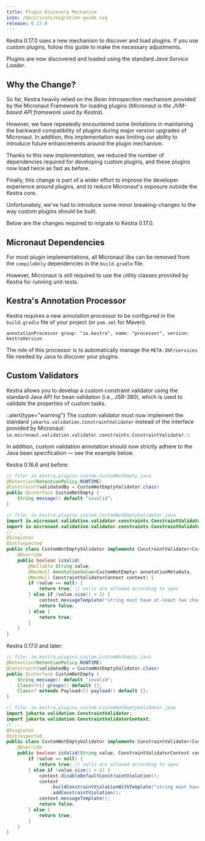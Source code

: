 ```yaml
---
title: Plugin Discovery Mechanism
icon: /docs/icons/migration-guide.svg
release: 0.17.0
---
```


Kestra 0.17.0 uses a new mechanism to discover and load plugins. If you use custom plugins, follow this guide to make the necessary adjustments.

Plugins are now discovered and loaded using the standard *Java Service Loader*.

## Why the Change?

So far, Kestra heavily relied on the _Bean Introspection_ mechanism provided by the Micronaut Framework for loading plugins (_Micronaut is the JVM-based API framework used by Kestra_).

However, we have repeatedly encountered some limitations in maintaining the backward compatibility of plugins during major version upgrades of Micronaut. In addition, this implementation was limiting our ability to introduce future enhancements around the plugin mechanism.

Thanks to this new implementation, we reduced the number of dependencies required for developing custom plugins, and these plugins now load twice as fast as before.

Finally, this change is part of a wider effort to improve the developer experience around plugins, and to reduce Micronaut's exposure outside the Kestra core.

Unfortunately, we've had to introduce some minor breaking-changes to the way custom plugins should be built.

Below are the changes required to migrate to Kestra 0.17.0.

## Micronaut Dependencies

For most plugin implementations, all Micronaut libs can be removed from the `compileOnly` dependencies in the `build.gradle` file.

However, Micronaut is still required to use the utility classes provided by Kestra for running unit-tests.

## Kestra's Annotation Processor

Kestra requires a new annotation processor to be configured in the `build.gradle` file of your project (or `pom.xml` for Maven).

```
annotationProcessor group: "io.kestra", name: "processor", version: kestraVersion
```

The role of this processor is to automatically manage the `META-INF/services` file needed by Java to discover your plugins.

## Custom Validators

Kestra allows you to develop a custom constraint validator using the standard Java API for bean validation (i.e., JSR-380), which is used to validate the properties of custom tasks.

::alert{type="warning"}
The custom validator must now implement the standard `jakarta.validation.ConstraintValidator` instead of the interface provided by Micronaut: `io.micronaut.validation.validator.constraints.ConstraintValidator`.
::

In addition, custom validation annotation should now strictly adhere to the Java bean specification — see the example below.

Kestra 0.16.6 and before:

```java
// file: io.kestra.plugins.custom.CustomNotEmpty.java
@Retention(RetentionPolicy.RUNTIME)
@Constraint(validatedBy = CustomNotEmptyValidator.class)
public @interface CustomNotEmpty {
    String message() default "invalid";
}
```

```java
// file: io.kestra.plugins.custom.CustomNotEmptyValidator.java
import io.micronaut.validation.validator.constraints.ConstraintValidator;
import io.micronaut.validation.validator.constraints.ConstraintValidatorContext;
// ...
@Singleton
@Introspected
public class CustomNotEmptyValidator implements ConstraintValidator<CustomNotEmpty, String> {
    @Override
    public boolean isValid(
        @Nullable String value,
        @NonNull AnnotationValue<CustomNotEmpty> annotationMetadata,
        @NonNull ConstraintValidatorContext context) {
        if (value == null) {
            return true; // nulls are allowed according to spec
        } else if (value.size() < 2) {
            context.messageTemplate("string must have at-least two characters");
            return false;
        } else {
            return true;
        }
    }
}
```

Kestra 0.17.0 and later:

```java
// file: io.kestra.plugins.custom.CustomNotEmpty.java
@Retention(RetentionPolicy.RUNTIME)
@Constraint(validatedBy = CustomNotEmptyValidator.class)
public @interface CustomNotEmpty {
    String message() default "invalid";
    Class<?>[] groups() default {};
    Class<? extends Payload>[] payload() default {};
}
```

```java
// file: io.kestra.plugins.custom.CustomNotEmptyValidator.java
import jakarta.validation.ConstraintValidator;
import jakarta.validation.ConstraintValidatorContext;
// ...
@Singleton
@Introspected
public class CustomNotEmptyValidator implements ConstraintValidator<CustomNotEmpty, String> {
    @Override
    public boolean isValid(String value, ConstraintValidatorContext context) {
        if (value == null) {
            return true; // nulls are allowed according to spec
        } else if (value.size() < 2) {
            context.disableDefaultConstraintViolation();
            context
                .buildConstraintViolationWithTemplate("string must have at-least two characters")
                .addConstraintViolation();
            context.messageTemplate();
            return false;
        } else {
            return true;
        }
    }
}
```